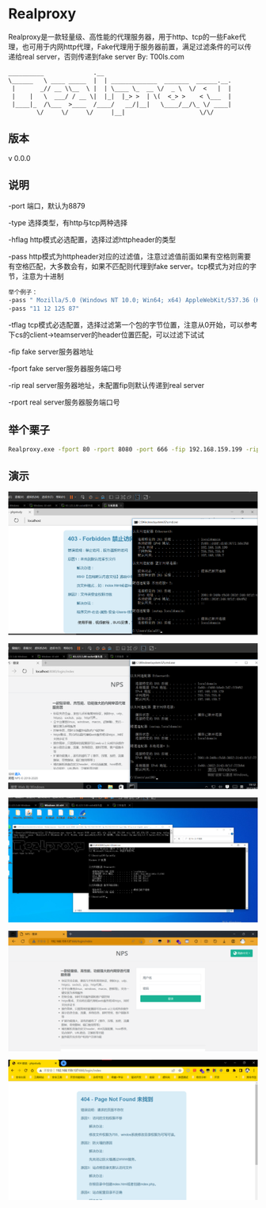 # Realproxy

Realproxy是一款轻量级、高性能的代理服务器，用于http、tcp的一些Fake代理，也可用于内网http代理，Fake代理用于服务器前置，满足过滤条件的可以传递给real
server，否则传递到fake server   By: T00ls.com

``` 
__________              .__                                    
\______   \ ____ _____  |  | _____________  _______  ______.__.
 |       _// __ \\__  \ |  | \____ \_  __ \/  _ \  \/  <   |  |
 |    |   \  ___/ / __ \|  |_|  |_> >  | \(  <_> >    < \___  |
 |____|_  /\___  >____  /____/   __/|__|   \____/__/\_ \/ ____|
        \/     \/     \/     |__|                     \/\/     
```

## 版本

v 0.0.0 

## 说明

-port 端口，默认为8879

-type 选择类型，有http与tcp两种选择

-hflag http模式必选配置，选择过滤httpheader的类型

-pass
http模式为httpheader对应的过滤值，注意过滤值前面如果有空格则需要有空格匹配，大多数会有，如果不匹配则代理到fake
server。tcp模式为对应的字节，注意为十进制

``` cmd
举个例子：
-pass " Mozilla/5.0 (Windows NT 10.0; Win64; x64) AppleWebKit/537.36 (KHTML, like Gecko) Chrome/112.0.0.0 Safari/537.36 Edg/112.0.1722.34"
-pass "11 12 125 87"
```

-tflag
tcp模式必选配置，选择过滤第一个包的字节位置，注意从0开始，可以参考下cs的client-\>teamserver的header位置匹配，可以过滤下试试

-fip fake server服务器地址

-fport fake server服务器服务端口号

-rip real server服务器地址，未配置fip则默认传递到real server

-rport real server服务器服务端口号

## 举个栗子

``` cmd
Realproxy.exe -fport 80 -rport 8080 -port 666 -fip 192.168.159.199 -rip 192.168.159.129 -type http -hflag User-Agent: -pass " Mozilla/5.0 (Windows NT 10.0; Win64; x64) AppleWebKit/537.36 (KHTML, like Gecko) Chrome/112.0.0.0 Safari/537.36 Edg/112.0.1722.34"
```

## 演示

![](./image/image-20230409191117749.png "fig:")

![](./image/image-20230409191210334.png "fig:")

![](./image/image-20230409191254815.png "fig:")

![](./image/image-20230409191455157.png "fig:")

![](./image/image-20230409191532775.png "fig:")
